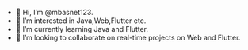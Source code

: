 - 👋 Hi, I’m @mbasnet123.
- 👀 I’m interested in Java,Web,Flutter etc.
- 🌱 I’m currently learning Java and Flutter. 
- 💞️ I’m looking to collaborate on real-time projects on Web and Flutter.

